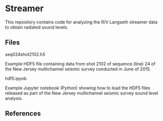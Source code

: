 # Streamer

This repository contains code for analyzing the R/V Langseth streamer data to
obtain radiated sound levels.

## Files

seq024shot2102.h5 

  Example HDF5 file containing data from shot 2102 of sequence (line) 24 of the
  New Jersey multichannel seismic survey conducted in June of 2015.

hdf5.ipynb

  Example Jupyter notebook (Python) showing how to load the HDF5 files released
  as part of the New Jersey multichannel seismic survey sound level analysis.

## References


